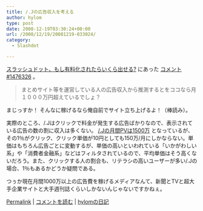 ```yaml
---
title: /.Jの広告収入を考える
author: hylom
type: post
date: 2008-12-19T03:30:24+00:00
url: /2008/12/19/20081219-033024/
category:
  - Slashdot

---
```

  [スラッシュドット、もし有料化されたらいくら出せる?][1] にあった   [コメント#1476326][2] 。

> <div>
>   <p>
>     まとめサイト等を運営している人の広告収入から推測するとをココなら月１０００万円超えているでしょ？
>   </p></p>
> </div>

まじっすか！ そんなに稼げるなら俺自前でサイト立ち上げるよ！（棒読み）。

実際のところ、/.Jはクリックで料金が発生する広告ばかりなので、表示されている広告の数の割に収入は多くない。   [/.Jの月間PVは1500万][3] となっているが、その1％がクリック、クリック単価が10円としても150万/月にしかならない。単価はもちろん広告ごとに変動するが、単価の高いといわれている「いかがわしい系」や「消費者金融系」などはフィルタされているので、平均単価はそう高くないだろう。また、クリックする人の割合も、リテラシの高いユーザーが多い/.Jの場合、1％もあるかどうか疑問である。

つぅか現在月間1000万以上の広告費を稼げるメディアなんて、新聞とTVと超大手企業サイトと大手週刊誌くらいしかないんじゃないですかねぇ。

  [Permalink][4] |   [コメントを読む][5] |   [hylomの日記][6]

 [1]: http://slashdot.jp/askslashdot/article.pl?sid=08/12/18/1356230
 [2]: http://slashdot.jp/askslashdot/comments.pl?sid=431239&cid=1476326
 [3]: http://osdn.jp/advertise/
 [4]: http://slashdot.jp/~hylom/journal/461699
 [5]: http://slashdot.jp/~hylom/journal/461699#acomments
 [6]: http://slashdot.jp/~hylom/journal/
